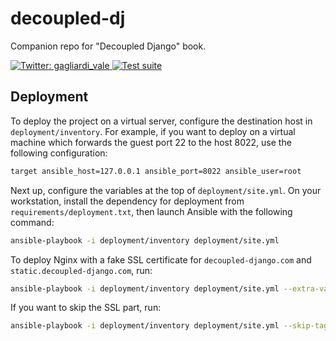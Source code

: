 # decoupled-dj
Companion repo for "Decoupled Django" book.

<p>
  <a href="https://twitter.com/gagliardi_vale" target="_blank">
    <img alt="Twitter: gagliardi_vale" src="https://img.shields.io/twitter/follow/gagliardi_vale?style=social" />
  </a>
  <a href="https://github.com/valentinogagliardi/decoupled-dj/actions" target="_blank">
    <img alt="Test suite" src="https://github.com/valentinogagliardi/decoupled-dj/workflows/Test%20suite/badge.svg" />
  </a>
</p>

## Deployment

To deploy the project on a virtual server, configure the destination host in `deployment/inventory`. For example, if you want to deploy on a virtual machine which forwards the guest port 22 to the host 8022, use the following configuration:

```bash
target ansible_host=127.0.0.1 ansible_port=8022 ansible_user=root
```

Next up, configure the variables at the top of `deployment/site.yml`. On your workstation, install the dependency for deployment from `requirements/deployment.txt`, then launch Ansible with the following command:

```bash
ansible-playbook -i deployment/inventory deployment/site.yml
```

To deploy Nginx with a fake SSL certificate for `decoupled-django.com` and `static.decoupled-django.com`, run:

```bash
ansible-playbook -i deployment/inventory deployment/site.yml --extra-vars "trustme=yes"
```

If you want to skip the SSL part, run:

```bash
ansible-playbook -i deployment/inventory deployment/site.yml --skip-tags=ssl
```
